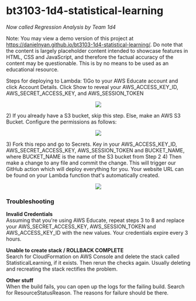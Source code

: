 # bt3103-1d4-statistical-learning
*Now called Regression Analysis by Team 1d4*

Note: You may view a demo version of this project at https://danielnyan.github.io/bt3103-1d4-statistical-learning/. Do note that the content is largely placeholder content intended to showcase features in HTML, CSS and JavaScript, and therefore the factual accuracy of the content may be questionable. This is by no means to be used as an educational resource. 

Steps for deploying to Lambda:
1)Go to your AWS Educate account and click Account Details. Click Show 
to reveal your AWS_ACCESS_KEY_ID, AWS_SECRET_ACCESS_KEY, and AWS_SESSION_TOKEN
<p align="center">
  <img src="./img/lambda_image3.png">
</p>
2) If you already have a S3 bucket, skip this step. Else, make an AWS S3 
Bucket. Configure the permissions as follows:
<p align="center">
  <img src="./img/lambda_image10.png">
</p>
3) Fork this repo and go to Secrets. Key in your AWS_ACCESS_KEY_ID, AWS_SECRET_ACCESS_KEY, AWS_SESSION_TOKEN and BUCKET_NAME, where 
BUCKET_NAME is the name of the S3 bucket from Step 2
4) Then make a change to any file and commit the change. This will trigger 
our GitHub action which will deploy everything for you. Your website URL 
can be found on your Lambda function that's automatically created.
<p align="center">
  <img src="./img/lambda_image14.png">
</p>

### Troubleshooting
**Invalid Credentials**  
Assuming that you're using AWS Educate, repeat steps 3 to 8 and replace your AWS_SECRET_ACCESS_KEY, 
AWS_SESSION_TOKEN and AWS_ACCESS_KEY_ID with the new values. Your credentials expire every 3 hours.

**Unable to create stack / ROLLBACK COMPLETE**  
Search for CloudFormation on AWS Console and delete the stack called StatisticalLearning, if it exists. 
Then rerun the checks again. Usually deleting and recreating the stack rectifies the problem.

**Other stuff**  
When the build fails, you can open up the logs for the failing build. 
Search for ResourceStatusReason. The reasons for failure should be there. 
